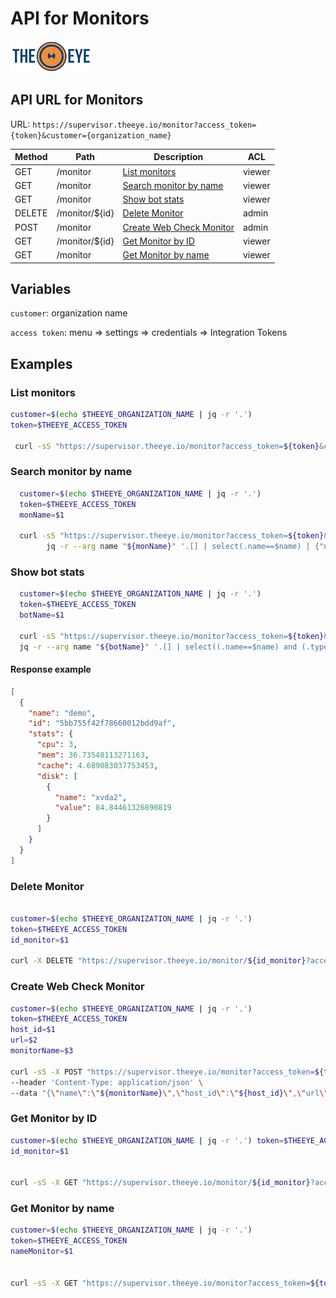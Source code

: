 # API for Monitors

[![theeye.io](logo-theeye-theOeye-logo2.png)](https://theeye.io/en/index.html)

## API URL for Monitors

URL: `https://supervisor.theeye.io/monitor?access_token={token}&customer={organization_name}`

| Method | Path           | Description                                           | ACL    |
| ------ | -------------- | ----------------------------------------------------- | ------ |
| GET    | /monitor       | [List monitors](#list-monitors)                       | viewer |
| GET    | /monitor       | [Search monitor by name](#search-monitor-by-name)     | viewer |
| GET    | /monitor       | [Show bot stats](#show-bot-stats)                     | viewer |
| DELETE | /monitor/${id} | [Delete Monitor](#delete-monitor)                     | admin  |
| POST   | /monitor       | [Create Web Check Monitor](#create-web-check-monitor) | admin  |
| GET    | /monitor/${id} | [Get Monitor by ID](#get-monitor-by-id)               | viewer |
| GET    | /monitor       | [Get Monitor by name](#get-monitor-by-name)           | viewer |

## Variables

`customer`: organization name

`access token`: menu => settings => credentials => Integration Tokens

## Examples

### List monitors

```bash
customer=$(echo $THEEYE_ORGANIZATION_NAME | jq -r '.')
token=$THEEYE_ACCESS_TOKEN

 curl -sS "https://supervisor.theeye.io/monitor?access_token=${token}&customer=${customer}"
```

### Search monitor by name

```bash
  customer=$(echo $THEEYE_ORGANIZATION_NAME | jq -r '.')
  token=$THEEYE_ACCESS_TOKEN
  monName=$1

  curl -sS "https://supervisor.theeye.io/monitor?access_token=${token}&customer=${customer}" | \
		jq -r --arg name "${monName}" '.[] | select(.name==$name) | {"name": .name, "id": .id, "state": .resource.state}' | jq -s '.'
```

### Show bot stats

```bash
  customer=$(echo $THEEYE_ORGANIZATION_NAME | jq -r '.')
  token=$THEEYE_ACCESS_TOKEN
  botName=$1

  curl -sS "https://supervisor.theeye.io/monitor?access_token=${token}&customer=${customer}"  | \
  jq -r --arg name "${botName}" '.[] | select((.name==$name) and (.type=="dstat")) | {"name": .name, "id": .id, "stats": .resource.last_event.data}' | jq -s '.'
```

#### Response example

```json
[
  {
    "name": "demo",
    "id": "5bb755f42f78660012bdd9af",
    "stats": {
      "cpu": 3,
      "mem": 36.73548113271163,
      "cache": 4.689083037753453,
      "disk": [
        {
          "name": "xvda2",
          "value": 84.84461326890819
        }
      ]
    }
  }
]
```

### Delete Monitor

```bash

customer=$(echo $THEEYE_ORGANIZATION_NAME | jq -r '.')
token=$THEEYE_ACCESS_TOKEN
id_monitor=$1

curl -X DELETE "https://supervisor.theeye.io/monitor/${id_monitor}?access_token=${token}&customer=${customer}"
```

### Create Web Check Monitor

```bash
customer=$(echo $THEEYE_ORGANIZATION_NAME | jq -r '.')
token=$THEEYE_ACCESS_TOKEN
host_id=$1
url=$2
monitorName=$3

curl -sS -X POST "https://supervisor.theeye.io/monitor?access_token=${token}&customer=${customer}&host_id=${host_id}" \
--header 'Content-Type: application/json' \
--data "{\"name\":\"${monitorName}\",\"host_id\":\"${host_id}\",\"url\":\"${url}\",\"timeout\":\"5000\",\"looptime\":\"15000\",\"type\":\"scraper\",\"status_code\":\"200\",\"_type\":\"ScraperMonitor\"}"
```

### Get Monitor by ID

```bash
customer=$(echo $THEEYE_ORGANIZATION_NAME | jq -r '.') token=$THEEYE_ACCESS_TOKEN
id_monitor=$1


curl -sS -X GET "https://supervisor.theeye.io/monitor/${id_monitor}?access_token=${token}&customer=${customer}"
```

### Get Monitor by name

```bash
customer=$(echo $THEEYE_ORGANIZATION_NAME | jq -r '.') 
token=$THEEYE_ACCESS_TOKEN
nameMonitor=$1


curl -sS -X GET "https://supervisor.theeye.io/monitor?access_token=${token}&where\[name\]=${nameMonitor}"
```
